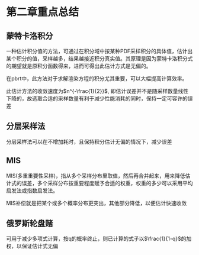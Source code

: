 # 第二章重点总结

## 蒙特卡洛积分

一种估计积分值的方法，可通过在积分域中按某种PDF采样积分的具体值，估计出某个积分的值，采样越多，结果越接近积分真实值。其原理是因为蒙特卡洛积分式的期望就是原积分函数得来，进而可得出此估计方式是无偏的。

在pbrt中，此方法对于求解渲染方程的积分尤其重要，可以大幅提高计算效率。

此估计方法的收敛速度为$n^{-\frac{1}{2}}$, 即估计误差并不是随采样数量线性下降的，故选取合适的采样数量有利于减少性能消耗的同时，保持一定可容许的误差

## 分层采样法

分层采样法可以在不增加耗时，且保持积分估计无偏的情况下，减少误差

## MIS

MIS(多重重要性采样)，指从多个采样分布里取值，然后再合并起来，用来降低估计式的误差，多个采样分布按重要程度赋予合适的权重，权重的多少可以采用平均启发法或指数启发法。

MIS补偿就是把某个或多个概率分布更突出，其他部分降低，以便估计快速收敛

## 俄罗斯轮盘赌

可用于减少多项式计算，按q的概率终止，则已计算的式子以$\frac{1}{1-q}$的加权，以保证估计式无偏